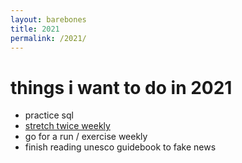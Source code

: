 ```yaml
---
layout: barebones
title: 2021
permalink: /2021/
---
```

# things i want to do in 2021

- practice sql
- [stretch twice weekly](https://www.youtube.com/watch?v=sDe77axV288)
- go for a run / exercise weekly
- finish reading unesco guidebook to fake news
